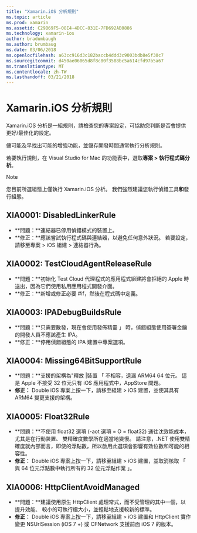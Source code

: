 ```yaml
---
title: "Xamarin.iOS 分析規則"
ms.topic: article
ms.prod: xamarin
ms.assetid: C29B69F5-08E4-4DCC-831E-7FD692AB0886
ms.technology: xamarin-ios
author: bradumbaugh
ms.author: brumbaug
ms.date: 03/06/2018
ms.openlocfilehash: a63cc916d3c182baccb4ddd3c9003bdb8e5f30c7
ms.sourcegitcommit: d450ae06065d8f8c80f3588bc5a614cfd97b5a67
ms.translationtype: MT
ms.contentlocale: zh-TW
ms.lasthandoff: 03/21/2018
---
```

# <a name="xamarinios-analysis-rules"></a>Xamarin.iOS 分析規則

Xamarin.iOS 分析是一組規則，請檢查您的專案設定，可協助您判斷是否會提供更好/最佳化的設定。

儘可能及早找出可能的增強功能，並儲存開發時間通常執行分析規則。

若要執行規則，在 Visual Studio for Mac 的功能表中，選取**專案 > 執行程式碼分析**。

> [!NOTE]
> 您目前所選組態上僅執行 Xamarin.iOS 分析。 我們強烈建議您執行偵錯工具**和**發行組態。

<a name="XIA0001" />

## <a name="xia0001-disabledlinkerrule"></a>XIA0001: DisabledLinkerRule

- **問題：**連結器已停用偵錯模式的裝置上。
- **修正：**應該嘗試執行程式碼與連結器，以避免任何意外狀況。
若要設定，請移至專案 > iOS 組建 > 連結器行為。

<a name="XIA0002" />

## <a name="xia0002-testcloudagentreleaserule"></a>XIA0002: TestCloudAgentReleaseRule

- **問題：**初始化 Test Cloud 代理程式的應用程式組建將會拒絕的 Apple 時送出，因為它們使用私用應用程式開發介面。
- **修正：**新增或修正必要 #if，然後在程式碼中定義。

<a name="XIA0003" />

## <a name="xia0003-ipadebugbuildsrule"></a>XIA0003: IPADebugBuildsRule

- **問題：**只需要散發，現在會使用發佈精靈 」 時，偵錯組態使用簽署金鑰的開發人員不應該產生 IPA。
- **修正：**停用偵錯組態的 IPA 建置中專案選項。

<a name="XIA0004" />

## <a name="xia0004-missing64bitsupportrule"></a>XIA0004: Missing64BitSupportRule

- **問題：**支援的架構為"釋放 |裝置 「 不相容，遺漏 ARM64 64 位元。 這是 Apple 不接受 32 位元只有 iOS 應用程式中，AppStore 問題。
- **修正：** Double iOS 專案上按一下，請移至組建 > iOS 建置，並使其具有 ARM64 變更支援的架構。

<a name="XIA0005" />

## <a name="xia0005-float32rule"></a>XIA0005: Float32Rule

- **問題：**不使用 float32 選項 (-aot 選項 = O = float32) 通往沈效能成本，尤其是在行動裝置、 雙精確度數學所在適當地變慢。 請注意，.NET 使用雙精確度就內部而言，即使的浮點數，所以啟用此選項會影響有效位數和可能的相容性。
- **修正：** Double iOS 專案上按一下，請移至組建 > iOS 建置，並取消核取 「 與 64 位元浮點數中執行所有的 32 位元浮點作業 」。

<a name="XIA0006" />

## <a name="xia0006-httpclientavoidmanaged"></a>XIA0006: HttpClientAvoidManaged

- **問題：**建議使用原生 HttpClient 處理常式，而不受管理的其中一個，以提升效能、 較小的可執行檔大小，並輕鬆地支援較新的標準。
- **修正：** Double iOS 專案上按一下，請移至組建 > iOS 建置和 HttpClient 實作變更 NSUrlSession (iOS 7 +) 或 CFNetwork 支援前面 iOS 7 的版本。
